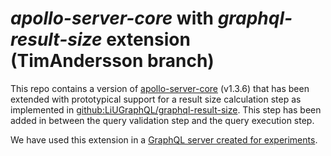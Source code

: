 # *apollo-server-core* with *graphql-result-size* extension (TimAndersson branch)

This repo contains a version of [apollo-server-core](https://github.com/apollographql/apollo-server/tree/master/packages/apollo-server-core) (v1.3.6) that has been extended with prototypical support for a result size calculation step as implemented in [github:LiUGraphQL/graphql-result-size](https://github.com/LiUGraphQL/graphql-result-size). This step has been added in between the query validation step and the query execution step.

We have used this extension in a [GraphQL server created for experiments](https://github.com/LiUGraphQL/graphql-result-size-experiment/tree/TimAndersson).
